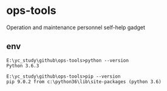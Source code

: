 # ops-tools
Operation and maintenance personnel self-help gadget
## env
	E:\yc_study\github\ops-tools>python --version
	Python 3.6.3
	
	E:\yc_study\github\ops-tools>pip --version
	pip 9.0.2 from c:\python36\lib\site-packages (python 3.6)
